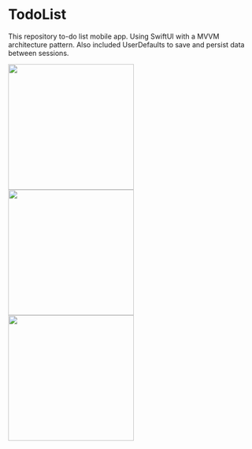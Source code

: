 # TodoList
This repository to-do list mobile app. Using SwiftUI with a MVVM architecture pattern. Also included UserDefaults to save and persist data between sessions.
<p float="left">
<img src="https://github.com/berkaytncl/TodoList/assets/98055405/ee47517d-d68b-4137-ae1f-f86bf9e364b4" width="255"/>
<img src="https://github.com/berkaytncl/TodoList/assets/98055405/65d9a184-202a-4819-aa08-56315d30004c" width="255"/>
<img src="https://github.com/berkaytncl/TodoList/assets/98055405/70ce24dd-b857-4e34-af68-ad0bdc963f4f" width="255"/>
